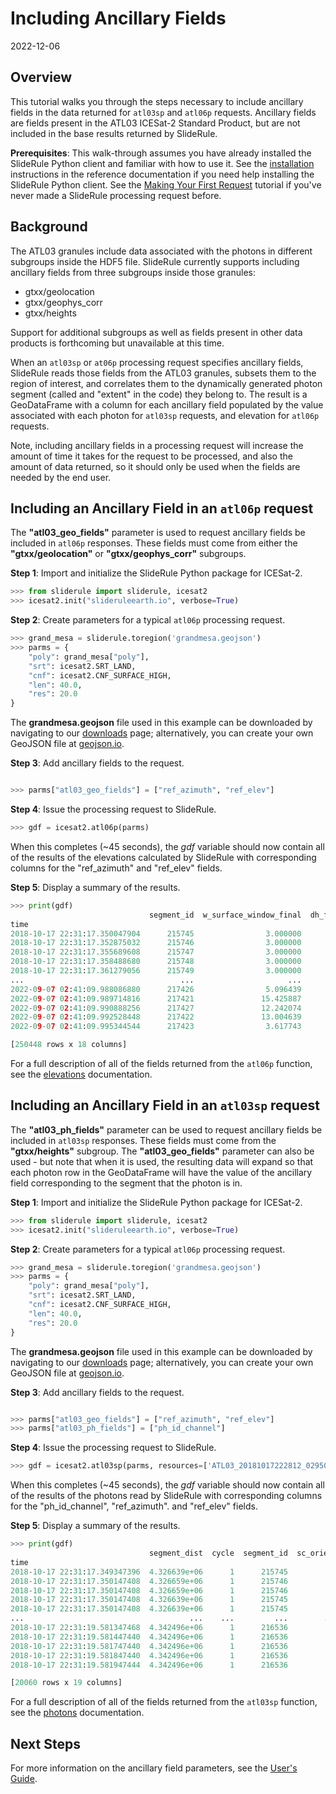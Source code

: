 # Including Ancillary Fields

2022-12-06


## Overview

This tutorial walks you through the steps necessary to include ancillary fields in the data returned for `atl03sp` and `atl06p` requests.  Ancillary fields are fields present in the ATL03 ICESat-2 Standard Product, but are not included in the base results returned by SlideRule.

**Prerequisites**: This walk-through assumes you have already installed the SlideRule Python client and familiar with how to use it. See the [installation](/getting_started/Install) instructions in the reference documentation if you need help installing the SlideRule Python client.  See the [Making Your First Request](./first_request) tutorial if you've never made a SlideRule processing request before.


## Background

The ATL03 granules include data associated with the photons in different subgroups inside the HDF5 file.  SlideRule currently supports including ancillary fields from three subgroups inside those granules:
* gtxx/geolocation
* gtxx/geophys_corr
* gtxx/heights

Support for additional subgroups as well as fields present in other data products is forthcoming but unavailable at this time.

When an `atl03sp` or `at06p` processing request specifies ancillary fields, SlideRule reads those fields from the ATL03 granules, subsets them to the region of interest, and correlates them to the dynamically generated photon segment (called and "extent" in the code) they belong to.  The result is a GeoDataFrame with a column for each ancillary field populated by the value associated with each photon for `atl03sp` requests, and elevation for `atl06p` requests.

Note, including ancillary fields in a processing request will increase the amount of time it takes for the request to be processed, and also the amount of data returned, so it should only be used when the fields are needed by the end user.


## Including an Ancillary Field in an `atl06p` request

The __"atl03_geo_fields"__ parameter is used to request ancillary fields be included in `atl06p` responses.  These fields must come from either the __"gtxx/geolocation"__ or __"gtxx/geophys_corr"__ subgroups.

__Step 1__: Import and initialize the SlideRule Python package for ICESat-2.
```python
>>> from sliderule import sliderule, icesat2
>>> icesat2.init("slideruleearth.io", verbose=True)
```

__Step 2__: Create parameters for a typical `atl06p` processing request.
```python
>>> grand_mesa = sliderule.toregion('grandmesa.geojson')
>>> parms = {
    "poly": grand_mesa["poly"],
    "srt": icesat2.SRT_LAND,
    "cnf": icesat2.CNF_SURFACE_HIGH,
    "len": 40.0,
    "res": 20.0
}
```
The **grandmesa.geojson** file used in this example can be downloaded by navigating to our [downloads](./downloads) page; alternatively, you can create your own GeoJSON file at [geojson.io](https://geojson.io).

__Step 3__: Add ancillary fields to the request.
```python

>>> parms["atl03_geo_fields"] = ["ref_azimuth", "ref_elev"]
```

__Step 4__: Issue the processing request to SlideRule.
```python
>>> gdf = icesat2.atl06p(parms)
```
When this completes (~45 seconds), the _gdf_ variable should now contain all of the results of the elevations calculated by SlideRule with corresponding columns for the "ref_azimuth" and "ref_elev" fields.

__Step 5__: Display a summary of the results.
```python
>>> print(gdf)
                               segment_id  w_surface_window_final  dh_fit_dy   rgt       h_mean  cycle  dh_fit_dx  ...  spot  rms_misfit  gt   h_sigma                     geometry  ref_azimuth  ref_elev
time                                                                                                               ...
2018-10-17 22:31:17.350047904      215745                3.000000        0.0   295  1826.151552      1   0.019818  ...     1    0.287631  60  0.098879  POINT (-108.28629 38.88959)    -1.608736  1.558924
2018-10-17 22:31:17.352875032      215746                3.000000        0.0   295  1826.569174      1   0.021436  ...     1    0.244501  60  0.028634  POINT (-108.28631 38.88977)    -1.608745  1.558925
2018-10-17 22:31:17.355689608      215747                3.000000        0.0   295  1827.168388      1   0.034429  ...     1    0.235445  60  0.026206  POINT (-108.28633 38.88995)    -1.608754  1.558924
2018-10-17 22:31:17.358488680      215748                3.000000        0.0   295  1827.804630      1   0.027981  ...     1    0.223318  60  0.026843  POINT (-108.28636 38.89013)    -1.608765  1.558924
2018-10-17 22:31:17.361279056      215749                3.000000        0.0   295  1827.841449      1  -0.013322  ...     1    0.243411  60  0.032435  POINT (-108.28638 38.89031)    -1.608776  1.558925
...                                   ...                     ...        ...   ...          ...    ...        ...  ...   ...         ...  ..       ...                          ...          ...       ...
2022-09-07 02:41:09.988086880      217426                5.096439        0.0  1179  2207.926466     16  -0.024542  ...     3    0.955833  40  0.130097  POINT (-107.93220 39.18154)     1.723527  1.557852
2022-09-07 02:41:09.989714816      217421               15.425887        0.0  1179  2129.502952     16   0.009586  ...     5    2.088458  20  0.229026  POINT (-107.96871 39.17788)     1.622407  1.550931
2022-09-07 02:41:09.990888256      217427               12.242074        0.0  1179  2206.743063     16  -0.100393  ...     3    2.971743  40  0.398425  POINT (-107.93223 39.18172)     1.723528  1.557852
2022-09-07 02:41:09.992528448      217422               13.004639        0.0  1179  2129.035904     16  -0.031298  ...     5    1.871471  20  0.212911  POINT (-107.96874 39.17806)     1.622411  1.550931
2022-09-07 02:41:09.995344544      217423                3.617743        0.0  1179  2127.671963     16  -0.086885  ...     5    1.343889  20  0.140299  POINT (-107.96876 39.17824)     1.622411  1.550931

[250448 rows x 18 columns]
```
For a full description of all of the fields returned from the `atl06p` function, see the [elevations](../../user_guide/icesat2.html#elevations) documentation.


## Including an Ancillary Field in an `atl03sp` request

The __"atl03_ph_fields"__ parameter can be used to request ancillary fields be included in `atl03sp` responses.  These fields must come from the __"gtxx/heights"__ subgroup. The __"atl03_geo_fields"__ parameter can also be used - but note that when it is used, the resulting data will expand so that each photon row in the GeoDataFrame will have the value of the ancillary field corresponding to the segment that the photon is in.

__Step 1__: Import and initialize the SlideRule Python package for ICESat-2.
```python
>>> from sliderule import sliderule, icesat2
>>> icesat2.init("slideruleearth.io", verbose=True)
```

__Step 2__: Create parameters for a typical `atl06p` processing request.
```python
>>> grand_mesa = sliderule.toregion('grandmesa.geojson')
>>> parms = {
    "poly": grand_mesa["poly"],
    "srt": icesat2.SRT_LAND,
    "cnf": icesat2.CNF_SURFACE_HIGH,
    "len": 40.0,
    "res": 20.0
}
```
The **grandmesa.geojson** file used in this example can be downloaded by navigating to our [downloads](./downloads) page; alternatively, you can create your own GeoJSON file at [geojson.io](https://geojson.io).

__Step 3__: Add ancillary fields to the request.
```python

>>> parms["atl03_geo_fields"] = ["ref_azimuth", "ref_elev"]
>>> parms["atl03_ph_fields"] = ["ph_id_channel"]
```

__Step 4__: Issue the processing request to SlideRule.
```python
>>> gdf = icesat2.atl03sp(parms, resources=['ATL03_20181017222812_02950102_005_01.h5'])
```
When this completes (~45 seconds), the _gdf_ variable should now contain all of the results of the photons read by SlideRule with corresponding columns for the "ph_id_channel", "ref_azimuth". and "ref_elev" fields.

__Step 5__: Display a summary of the results.
```python
>>> print(gdf)
                               segment_dist  cycle  segment_id  sc_orient  rgt  track    delta_time  quality_ph  ...   x_atc          height  ref_azimuth  ref_elev  ph_id_channel  pair                     geometry  spot
time                                                                                                             ...
2018-10-17 22:31:17.349347396  4.326639e+06      1      215745          1  295      3  2.505068e+07           0  ...  -4.955579  1825.912354    -1.608736  1.558924             72     1  POINT (-108.28629 38.88954)     1
2018-10-17 22:31:17.350147408  4.326659e+06      1      215746          1  295      3  2.505068e+07           0  ... -19.340409  1825.895508    -1.608745  1.558925             67     1  POINT (-108.28629 38.88959)     1
2018-10-17 22:31:17.350147408  4.326659e+06      1      215746          1  295      3  2.505068e+07           0  ... -19.340409  1825.972046    -1.608745  1.558925             71     1  POINT (-108.28629 38.88959)     1
2018-10-17 22:31:17.350147408  4.326639e+06      1      215745          1  295      3  2.505068e+07           0  ...   0.705489  1825.972046    -1.608736  1.558924             71     1  POINT (-108.28629 38.88959)     1
2018-10-17 22:31:17.350147408  4.326639e+06      1      215745          1  295      3  2.505068e+07           0  ...   0.705489  1825.895508    -1.608736  1.558924             67     1  POINT (-108.28629 38.88959)     1
...                                     ...    ...         ...        ...  ...    ...           ...         ...  ...        ...          ...          ...       ...            ...   ...                          ...   ...
2018-10-17 22:31:19.581347468  4.342496e+06      1      216536          1  295      3  2.505068e+07           0  ...  11.597862  1798.604248    -1.608565  1.558929             15     1  POINT (-108.30368 39.03187)     1
2018-10-17 22:31:19.581447440  4.342496e+06      1      216536          1  295      3  2.505068e+07           0  ...  12.314271  1798.765015    -1.608565  1.558929              5     1  POINT (-108.30368 39.03187)     1
2018-10-17 22:31:19.581747440  4.342496e+06      1      216536          1  295      3  2.505068e+07           0  ...  14.462840  1798.790894    -1.608565  1.558929             67     1  POINT (-108.30368 39.03189)     1
2018-10-17 22:31:19.581847440  4.342496e+06      1      216536          1  295      3  2.505068e+07           0  ...  15.177260  1798.554688    -1.608565  1.558929             71     1  POINT (-108.30368 39.03190)     1
2018-10-17 22:31:19.581947444  4.342496e+06      1      216536          1  295      3  2.505068e+07           0  ...  15.894337  1798.709229    -1.608565  1.558929              7     1  POINT (-108.30368 39.03190)     1

[20060 rows x 19 columns]
```
For a full description of all of the fields returned from the `atl03sp` function, see the [photons](../../user_guide/icesat2.html#segmented-photon-data) documentation.


## Next Steps

For more information on the ancillary field parameters, see the [User's Guide](../../user_guide/icesat2.html#ancillary-field-parameters).
